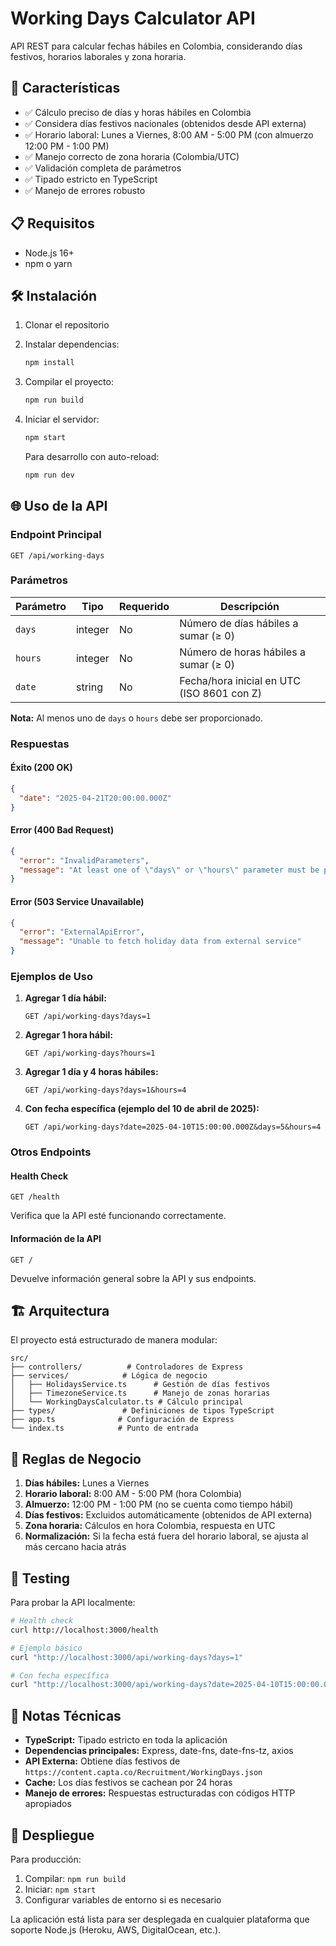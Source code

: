# Working Days Calculator API

API REST para calcular fechas hábiles en Colombia, considerando días festivos, horarios laborales y zona horaria.

## 🚀 Características

- ✅ Cálculo preciso de días y horas hábiles en Colombia
- ✅ Considera días festivos nacionales (obtenidos desde API externa)
- ✅ Horario laboral: Lunes a Viernes, 8:00 AM - 5:00 PM (con almuerzo 12:00 PM - 1:00 PM)
- ✅ Manejo correcto de zona horaria (Colombia/UTC)
- ✅ Validación completa de parámetros
- ✅ Tipado estricto en TypeScript
- ✅ Manejo de errores robusto

## 📋 Requisitos

- Node.js 16+ 
- npm o yarn

## 🛠️ Instalación

1. Clonar el repositorio
2. Instalar dependencias:
   ```bash
   npm install
   ```

3. Compilar el proyecto:
   ```bash
   npm run build
   ```

4. Iniciar el servidor:
   ```bash
   npm start
   ```

   Para desarrollo con auto-reload:
   ```bash
   npm run dev
   ```

## 🌐 Uso de la API

### Endpoint Principal

```
GET /api/working-days
```

### Parámetros

| Parámetro | Tipo | Requerido | Descripción |
|-----------|------|-----------|-------------|
| `days` | integer | No | Número de días hábiles a sumar (≥ 0) |
| `hours` | integer | No | Número de horas hábiles a sumar (≥ 0) |
| `date` | string | No | Fecha/hora inicial en UTC (ISO 8601 con Z) |

**Nota:** Al menos uno de `days` o `hours` debe ser proporcionado.

### Respuestas

#### Éxito (200 OK)
```json
{
  "date": "2025-04-21T20:00:00.000Z"
}
```

#### Error (400 Bad Request)
```json
{
  "error": "InvalidParameters",
  "message": "At least one of \"days\" or \"hours\" parameter must be provided"
}
```

#### Error (503 Service Unavailable)
```json
{
  "error": "ExternalApiError", 
  "message": "Unable to fetch holiday data from external service"
}
```

### Ejemplos de Uso

1. **Agregar 1 día hábil:**
   ```
   GET /api/working-days?days=1
   ```

2. **Agregar 1 hora hábil:**
   ```
   GET /api/working-days?hours=1
   ```

3. **Agregar 1 día y 4 horas hábiles:**
   ```
   GET /api/working-days?days=1&hours=4
   ```

4. **Con fecha específica (ejemplo del 10 de abril de 2025):**
   ```
   GET /api/working-days?date=2025-04-10T15:00:00.000Z&days=5&hours=4
   ```

### Otros Endpoints

#### Health Check
```
GET /health
```
Verifica que la API esté funcionando correctamente.

#### Información de la API
```
GET /
```
Devuelve información general sobre la API y sus endpoints.

## 🏗️ Arquitectura

El proyecto está estructurado de manera modular:

```
src/
├── controllers/          # Controladores de Express
├── services/            # Lógica de negocio
│   ├── HolidaysService.ts      # Gestión de días festivos
│   ├── TimezoneService.ts      # Manejo de zonas horarias
│   └── WorkingDaysCalculator.ts # Cálculo principal
├── types/               # Definiciones de tipos TypeScript
├── app.ts              # Configuración de Express
└── index.ts            # Punto de entrada
```

## 🔧 Reglas de Negocio

1. **Días hábiles:** Lunes a Viernes
2. **Horario laboral:** 8:00 AM - 5:00 PM (hora Colombia)
3. **Almuerzo:** 12:00 PM - 1:00 PM (no se cuenta como tiempo hábil)
4. **Días festivos:** Excluidos automáticamente (obtenidos de API externa)
5. **Zona horaria:** Cálculos en hora Colombia, respuesta en UTC
6. **Normalización:** Si la fecha está fuera del horario laboral, se ajusta al más cercano hacia atrás

## 🧪 Testing

Para probar la API localmente:

```bash
# Health check
curl http://localhost:3000/health

# Ejemplo básico
curl "http://localhost:3000/api/working-days?days=1"

# Con fecha específica
curl "http://localhost:3000/api/working-days?date=2025-04-10T15:00:00.000Z&days=5&hours=4"
```

## 📝 Notas Técnicas

- **TypeScript:** Tipado estricto en toda la aplicación
- **Dependencias principales:** Express, date-fns, date-fns-tz, axios
- **API Externa:** Obtiene días festivos de `https://content.capta.co/Recruitment/WorkingDays.json`
- **Cache:** Los días festivos se cachean por 24 horas
- **Manejo de errores:** Respuestas estructuradas con códigos HTTP apropiados

## 🚀 Despliegue

Para producción:

1. Compilar: `npm run build`
2. Iniciar: `npm start`
3. Configurar variables de entorno si es necesario

La aplicación está lista para ser desplegada en cualquier plataforma que soporte Node.js (Heroku, AWS, DigitalOcean, etc.).
